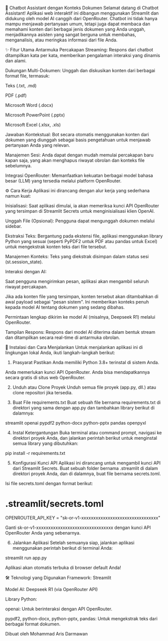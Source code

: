 🤖 Chatbot Assistant dengan Konteks Dokumen
Selamat datang di Chatbot Assistant! Aplikasi web interaktif ini dibangun menggunakan Streamlit dan didukung oleh model AI canggih dari OpenRouter. Chatbot ini tidak hanya mampu menjawab pertanyaan umum, tetapi juga dapat membaca dan memahami konten dari berbagai jenis dokumen yang Anda unggah, menjadikannya asisten yang sangat berguna untuk membahas, menganalisis, atau meringkas informasi dari file Anda.

✨ Fitur Utama
Antarmuka Percakapan Streaming: Respons dari chatbot ditampilkan kata per kata, memberikan pengalaman interaksi yang dinamis dan alami.

Dukungan Multi-Dokumen: Unggah dan diskusikan konten dari berbagai format file, termasuk:

Teks (.txt, .md)

PDF (.pdf)

Microsoft Word (.docx)

Microsoft PowerPoint (.pptx)

Microsoft Excel (.xlsx, .xls)

Jawaban Kontekstual: Bot secara otomatis menggunakan konten dari dokumen yang diunggah sebagai basis pengetahuan untuk menjawab pertanyaan Anda yang relevan.

Manajemen Sesi: Anda dapat dengan mudah memulai percakapan baru kapan saja, yang akan menghapus riwayat obrolan dan konteks file sebelumnya.

Integrasi OpenRouter: Memanfaatkan kekuatan berbagai model bahasa besar (LLM) yang tersedia melalui platform OpenRouter.

⚙️ Cara Kerja
Aplikasi ini dirancang dengan alur kerja yang sederhana namun kuat:

Inisialisasi: Saat aplikasi dimulai, ia akan memeriksa kunci API OpenRouter yang tersimpan di Streamlit Secrets untuk menginisialisasi klien OpenAI.

Unggah File (Opsional): Pengguna dapat mengunggah dokumen melalui sidebar.

Ekstraksi Teks: Bergantung pada ekstensi file, aplikasi menggunakan library Python yang sesuai (seperti PyPDF2 untuk PDF atau pandas untuk Excel) untuk mengekstrak konten teks dari file tersebut.

Manajemen Konteks: Teks yang diekstrak disimpan dalam status sesi (st.session_state).

Interaksi dengan AI:

Saat pengguna mengirimkan pesan, aplikasi akan mengambil seluruh riwayat percakapan.

Jika ada konten file yang tersimpan, konten tersebut akan ditambahkan di awal payload sebagai "pesan sistem". Ini memberikan konteks penuh kepada model AI tentang dokumen yang sedang dibahas.

Permintaan lengkap dikirim ke model AI (misalnya, Deepseek R1) melalui OpenRouter.

Tampilan Respons: Respons dari model AI diterima dalam bentuk stream dan ditampilkan secara real-time di antarmuka obrolan.

🚀 Instalasi dan Cara Menjalankan
Untuk menjalankan aplikasi ini di lingkungan lokal Anda, ikuti langkah-langkah berikut:

1. Prasyarat
Pastikan Anda memiliki Python 3.8+ terinstal di sistem Anda.

Anda memerlukan kunci API OpenRouter. Anda bisa mendapatkannya secara gratis di situs web OpenRouter.

2. Unduh atau Clone Proyek
Unduh semua file proyek (app.py, dll.) atau clone repositori jika tersedia.

3. Buat File requirements.txt
Buat sebuah file bernama requirements.txt di direktori yang sama dengan app.py dan tambahkan library berikut di dalamnya:

streamlit
openai
pypdf2
python-docx
python-pptx
pandas
openpyxl

4. Instal Ketergantungan
Buka terminal atau command prompt, navigasi ke direktori proyek Anda, dan jalankan perintah berikut untuk menginstal semua library yang dibutuhkan:

pip install -r requirements.txt

5. Konfigurasi Kunci API
Aplikasi ini dirancang untuk mengambil kunci API dari Streamlit Secrets. Buat sebuah folder bernama .streamlit di dalam direktori proyek Anda, dan di dalamnya, buat file bernama secrets.toml.

Isi file secrets.toml dengan format berikut:

# .streamlit/secrets.toml

OPENROUTER_API_KEY = "sk-or-v1-xxxxxxxxxxxxxxxxxxxxxxxxxxxxxxxx"

Ganti sk-or-v1-xxxxxxxxxxxxxxxxxxxxxxxxxxxxxxxx dengan kunci API OpenRouter Anda yang sebenarnya.

6. Jalankan Aplikasi
Setelah semuanya siap, jalankan aplikasi menggunakan perintah berikut di terminal Anda:

streamlit run app.py

Aplikasi akan otomatis terbuka di browser default Anda!

🛠️ Teknologi yang Digunakan
Framework: Streamlit

Model AI: Deepseek R1 (via OpenRouter API)

Library Python:

openai: Untuk berinteraksi dengan API OpenRouter.

pypdf2, python-docx, python-pptx, pandas: Untuk mengekstrak teks dari berbagai format dokumen.

Dibuat oleh Mohammad Aris Darmawan
